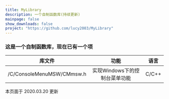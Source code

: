 ```yaml
---
title: MyLibrary
description: 一个自制函数库(持续更新)
mainpage: false
show_downloads: false
project: "https://github.com/lucy2003/MyLibrary"
---
```


### 这是一个自制函数库，现在已有一个项

|          库文件           |             功能              | 语言  |
| :-----------------------: | :---------------------------: | :---: |
| /C/ConsoleMenuMSW/CMmsw.h | 实现Windows下的控制台菜单功能 | C/C++ |


本页面于 2020.03.20 更新